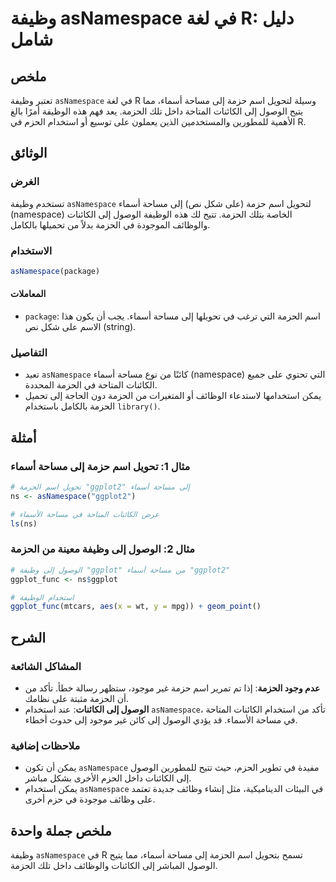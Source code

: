 <!--
Meta Description: # وظيفة asNamespace في لغة R: دليل شامل ## ملخص تعتبر وظيفة `asNamespace` في لغة R وسيلة لتحويل اسم حزمة إلى مساحة أسماء، مما يتيح الوصول إلى الكائنات...
Meta Keywords: إلى, الحزمة, asnamespace, مساحة, أسماء
-->

# وظيفة asNamespace في لغة R: دليل شامل

## ملخص
تعتبر وظيفة `asNamespace` في لغة R وسيلة لتحويل اسم حزمة إلى مساحة أسماء، مما يتيح الوصول إلى الكائنات المتاحة داخل تلك الحزمة. يعد فهم هذه الوظيفة أمرًا بالغ الأهمية للمطورين والمستخدمين الذين يعملون على توسيع أو استخدام الحزم في R.

## الوثائق
### الغرض
تستخدم وظيفة `asNamespace` لتحويل اسم حزمة (على شكل نص) إلى مساحة أسماء (namespace) الخاصة بتلك الحزمة. تتيح لك هذه الوظيفة الوصول إلى الكائنات والوظائف الموجودة في الحزمة بدلاً من تحميلها بالكامل.

### الاستخدام
```R
asNamespace(package)
```

#### المعاملات
- `package`: اسم الحزمة التي ترغب في تحويلها إلى مساحة أسماء. يجب أن يكون هذا الاسم على شكل نص (string).

### التفاصيل
- تعيد `asNamespace` كائنًا من نوع مساحة أسماء (namespace) التي تحتوي على جميع الكائنات المتاحة في الحزمة المحددة.
- يمكن استخدامها لاستدعاء الوظائف أو المتغيرات من الحزمة دون الحاجة إلى تحميل الحزمة بالكامل باستخدام `library()`.

## أمثلة
### مثال 1: تحويل اسم حزمة إلى مساحة أسماء
```R
# تحويل اسم الحزمة "ggplot2" إلى مساحة أسماء
ns <- asNamespace("ggplot2")

# عرض الكائنات المتاحة في مساحة الأسماء
ls(ns)
```

### مثال 2: الوصول إلى وظيفة معينة من الحزمة
```R
# الوصول إلى وظيفة "ggplot" من مساحة أسماء "ggplot2"
ggplot_func <- ns$ggplot

# استخدام الوظيفة
ggplot_func(mtcars, aes(x = wt, y = mpg)) + geom_point()
```

## الشرح
### المشاكل الشائعة
- **عدم وجود الحزمة**: إذا تم تمرير اسم حزمة غير موجود، ستظهر رسالة خطأ. تأكد من أن الحزمة مثبتة على نظامك.
- **الوصول إلى الكائنات**: عند استخدام `asNamespace`، تأكد من استخدام الكائنات المتاحة في مساحة الأسماء. قد يؤدي الوصول إلى كائن غير موجود إلى حدوث أخطاء.

### ملاحظات إضافية
- يمكن أن تكون `asNamespace` مفيدة في تطوير الحزم، حيث تتيح للمطورين الوصول إلى الكائنات داخل الحزم الأخرى بشكل مباشر.
- يمكن استخدام `asNamespace` في البيئات الديناميكية، مثل إنشاء وظائف جديدة تعتمد على وظائف موجودة في حزم أخرى.

## ملخص جملة واحدة
وظيفة `asNamespace` في R تسمح بتحويل اسم الحزمة إلى مساحة أسماء، مما يتيح الوصول المباشر إلى الكائنات والوظائف داخل تلك الحزمة.